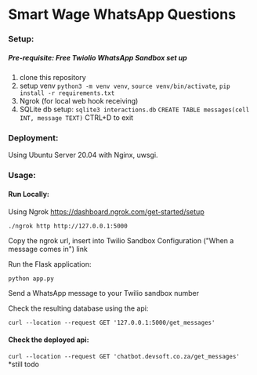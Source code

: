 # Smart Wage WhatsApp Questions 

### Setup:
##### Pre-requisite: Free Twiolio WhatsApp Sandbox set up 
1. clone this repository
2. setup venv `python3 -m venv venv`, `source venv/bin/activate`, `pip install -r requirements.txt`
3. Ngrok (for local web hook receiving)
4. SQLite db setup:
`sqlite3 interactions.db`
`CREATE TABLE messages(cell INT, message TEXT)`
CTRL+D to exit


### Deployment: 
Using Ubuntu Server 20.04 with Nginx, uwsgi. 


### Usage: 

#### Run Locally: 
Using Ngrok https://dashboard.ngrok.com/get-started/setup

`./ngrok http http://127.0.0.1:5000`

Copy the ngrok url, insert into Twilio Sandbox Configuration ("When a message comes in") link 

Run the Flask application:

`python app.py`

Send a WhatsApp message to your Twilio sandbox number

Check the resulting database using the api: 

`curl --location --request GET '127.0.0.1:5000/get_messages'`


#### Check the deployed api: 
`curl --location --request GET 'chatbot.devsoft.co.za/get_messages'` *still todo

